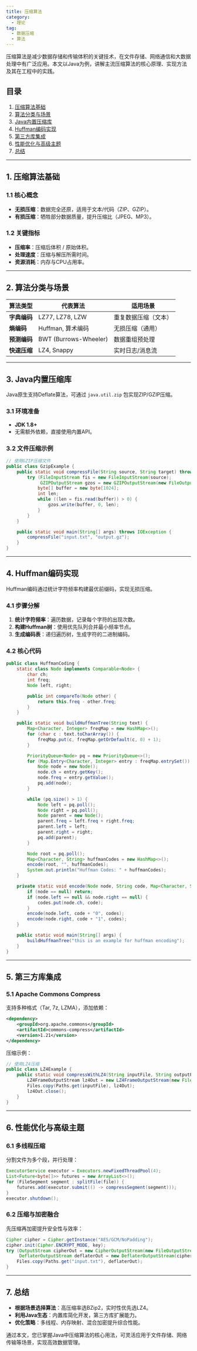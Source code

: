 ```yaml
---
title: 压缩算法
category:
  - 理论
tag:
  - 数据压缩
  - 算法
---
```


压缩算法是减少数据存储和传输体积的关键技术，在文件存储、网络通信和大数据处理中有广泛应用。本文以Java为例，讲解主流压缩算法的核心原理、实现方法及其在工程中的实践。

<!-- more -->

## 目录

1. [压缩算法基础](#1-压缩算法基础)
2. [算法分类与场景](#2-算法分类与场景)
3. [Java内置压缩库](#3-java内置压缩库)
4. [Huffman编码实现](#4-huffman编码实现)
5. [第三方库集成](#5-第三方库集成)
6. [性能优化与高级主题](#6-性能优化与高级主题)
7. [总结](#7-总结)

---

## 1. 压缩算法基础

### 1.1 核心概念

- **无损压缩**：数据完全还原，适用于文本/代码（ZIP、GZIP）。
- **有损压缩**：牺牲部分数据质量，提升压缩比（JPEG、MP3）。

### 1.2 关键指标

- **压缩率**：压缩后体积 / 原始体积。
- **处理速度**：压缩与解压所需时间。
- **资源消耗**：内存与CPU占用率。

---

## 2. 算法分类与场景

| 算法类型       | 代表算法               | 适用场景              |
|---------------|------------------------|---------------------|
| **字典编码**   | LZ77, LZ78, LZW        | 重复数据压缩（文本）  |
| **熵编码**     | Huffman, 算术编码      | 无损压缩（通用）      |
| **预测编码**   | BWT (Burrows-Wheeler) | 数据重组预处理        |
| **快速压缩**   | LZ4, Snappy            | 实时日志/消息流       |

---

## 3. Java内置压缩库

Java原生支持Deflate算法，可通过 `java.util.zip` 包实现ZIP/GZIP压缩。

### 3.1 环境准备

- **JDK 1.8+**
- 无需额外依赖，直接使用内置API。

### 3.2 文件压缩示例

```java
// 使用GZIP压缩文件
public class GzipExample {
    public static void compressFile(String source, String target) throws IOException {
        try (FileInputStream fis = new FileInputStream(source);
             GZIPOutputStream gzos = new GZIPOutputStream(new FileOutputStream(target))) {
            byte[] buffer = new byte[1024];
            int len;
            while ((len = fis.read(buffer)) > 0) {
                gzos.write(buffer, 0, len);
            }
        }
    }

    public static void main(String[] args) throws IOException {
        compressFile("input.txt", "output.gz");
    }
}
```

---

## 4. Huffman编码实现

Huffman编码通过统计字符频率构建最优前缀码，实现无损压缩。

### 4.1 步骤分解

1. **统计字符频率**：遍历数据，记录每个字符的出现次数。
2. **构建Huffman树**：使用优先队列合并最小频率节点。
3. **生成编码表**：递归遍历树，生成字符的二进制编码。

### 4.2 核心代码

```java
public class HuffmanCoding {
    static class Node implements Comparable<Node> {
        char ch;
        int freq;
        Node left, right;

        public int compareTo(Node other) {
            return this.freq - other.freq;
        }
    }

    public static void buildHuffmanTree(String text) {
        Map<Character, Integer> freqMap = new HashMap<>();
        for (char c : text.toCharArray()) {
            freqMap.put(c, freqMap.getOrDefault(c, 0) + 1);
        }

        PriorityQueue<Node> pq = new PriorityQueue<>();
        for (Map.Entry<Character, Integer> entry : freqMap.entrySet()) {
            Node node = new Node();
            node.ch = entry.getKey();
            node.freq = entry.getValue();
            pq.add(node);
        }

        while (pq.size() > 1) {
            Node left = pq.poll();
            Node right = pq.poll();
            Node parent = new Node();
            parent.freq = left.freq + right.freq;
            parent.left = left;
            parent.right = right;
            pq.add(parent);
        }

        Node root = pq.poll();
        Map<Character, String> huffmanCodes = new HashMap<>();
        encode(root, "", huffmanCodes);
        System.out.println("Huffman Codes: " + huffmanCodes);
    }

    private static void encode(Node node, String code, Map<Character, String> codes) {
        if (node == null) return;
        if (node.left == null && node.right == null) {
            codes.put(node.ch, code);
        }
        encode(node.left, code + "0", codes);
        encode(node.right, code + "1", codes);
    }

    public static void main(String[] args) {
        buildHuffmanTree("this is an example for huffman encoding");
    }
}
```

---

## 5. 第三方库集成

### 5.1 Apache Commons Compress

支持多种格式（Tar, 7z, LZMA），添加依赖：

```xml
<dependency>
    <groupId>org.apache.commons</groupId>
    <artifactId>commons-compress</artifactId>
    <version>1.21</version>
</dependency>
```

压缩示例：

```java
// 使用LZ4压缩
public class LZ4Example {
    public static void compressWithLZ4(String inputFile, String outputFile) throws IOException {
        LZ4FrameOutputStream lz4Out = new LZ4FrameOutputStream(new FileOutputStream(outputFile));
        Files.copy(Paths.get(inputFile), lz4Out);
        lz4Out.close();
    }
}
```

---

## 6. 性能优化与高级主题

### 6.1 多线程压缩

分割文件为多个段，并行处理：

```java
ExecutorService executor = Executors.newFixedThreadPool(4);
List<Future<byte[]>> futures = new ArrayList<>();
for (FileSegment segment : splitFile(file)) {
    futures.add(executor.submit(() -> compressSegment(segment)));
}
executor.shutdown();
```

### 6.2 压缩与加密融合

先压缩再加密提升安全性与效率：

```java
Cipher cipher = Cipher.getInstance("AES/GCM/NoPadding");
cipher.init(Cipher.ENCRYPT_MODE, key);
try (OutputStream cipherOut = new CipherOutputStream(new FileOutputStream("encrypted.bin"), cipher);
     DeflaterOutputStream deflaterOut = new DeflaterOutputStream(cipherOut)) {
    Files.copy(Paths.get("input.txt"), deflaterOut);
}
```

---

## 7. 总结

- **根据场景选择算法**：高压缩率选BZip2，实时性优先选LZ4。
- **利用Java生态**：内置库简化开发，第三方库扩展能力。
- **优化策略**：多线程、内存映射、混合加密提升综合性能。

通过本文，您已掌握Java中压缩算法的核心用法，可灵活应用于文件存储、网络传输等场景，实现高效数据管理。